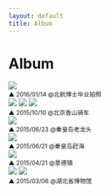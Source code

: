 ```yaml
---
layout: default
title: Album
---
```


# Album

<div class="figure">
  <img src="{{ site.baseurl }}/img/album/boshibiye.jpg">
</div>
<small>▲ 2016/01/14 @北航博士毕业拍照</small>

<div class="figure">
  <img src="{{ site.baseurl }}/img/album/xiangshan-1.jpg"> 
  <img src="{{ site.baseurl }}/img/album/xiangshan-2.jpg">
  <img src="{{ site.baseurl }}/img/album/xiangshan-3.jpg">  
</div>
<small>▲ 2015/10/10 @北京香山骑车</small>

<div class="figure">
  <img src="{{ site.baseurl }}/img/album/qinhuangdao-2.jpg">  
</div>
<small>▲ 2015/06/23 @秦皇岛老龙头</small>

<div class="figure">
  <img src="{{ site.baseurl }}/img/album/qinhuangdao-1.jpg">  
</div>
<small>▲ 2015/06/21 @秦皇岛赶海</small>

<div class="figure">
  <img src="{{ site.baseurl }}/img/album/jingdezhen.jpg">  
</div>
<small>▲ 2015/04/21 @景德镇</small>

<div class="figure">
  <img src="{{ site.baseurl }}/img/album/hubeibowuguan-1.jpg">
  <img src="{{ site.baseurl }}/img/album/hubeibowuguan-2.jpg">  
</div>
<small>▲ 2015/03/06 @湖北省博物馆</small>